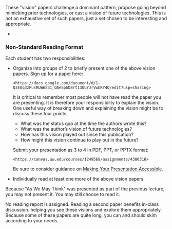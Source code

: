 These "vision" papers challenge a dominant pattern, propose going beyond mimicking prior technologies, or cast a vision of future technologies.
This is not an exhaustive set of such papers, just a set chosen to be interesting and appropriate.

<html>
  <ul>
    <li *ngFor="let currentReading of context.lecture.readingsNonstandard">
      <p>
        <app-reading [reading]="currentReading"></app-reading>
      </p>
    </li>
  </ul>
</html>

### Non-Standard Reading Format

Each student has two responsibilities:

- Organize into groups of 2 to briefly present one of the above vision papers. Sign up for a paper here:

  `<https://docs.google.com/document/d/1-QzEOq3zPusRUW6S31_QAeSpGD8rt13UUYJrVwDKY4Q/edit?usp=sharing>`

  It is critical to remember most people will not have read the paper you are presenting.
  It is therefore your responsibility to explain the vision. 
  One useful way of breaking down and explaining the vision might be to discuss these four points:

  - What was the status quo at the time the authors wrote this?
  - What was the author’s vision of future technologies?
  - How has this vision played out since this publication?
  - How might this vision continue to play out in the future?

  Submit your presentation as 3 to 4 in PDF, PPT, or PPTX format:

  `<https://canvas.uw.edu/courses/1249568/assignments/4380316>`

  Be sure to consider guidance on [Making Your Presentation Accessible](http://interactions.acm.org/archive/view/july-august-2017/making-your-presentation-accessible).

- Individually read at least one more of the above vision papers.

Because "As We May Think" was presented as part of the previous lecture, you may not present it. You may still choose to read it.

No reading report is assigned. 
Reading a second paper benefits in-class discussion.
helping you see these visions and explore them appropriately. 
Because some of these papers are quite long, you can and should skim according to your needs.
